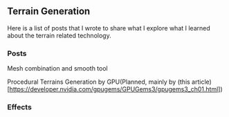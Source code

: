 ## Terrain Generation

Here is a list of posts that I wrote to share what I explore what I learned about the terrain related technology.

### Posts

Mesh combination and smooth tool

Procedural Terrains Generation by GPU(Planned, mainly by (this article)[https://developer.nvidia.com/gpugems/GPUGems3/gpugems3_ch01.html])


### Effects